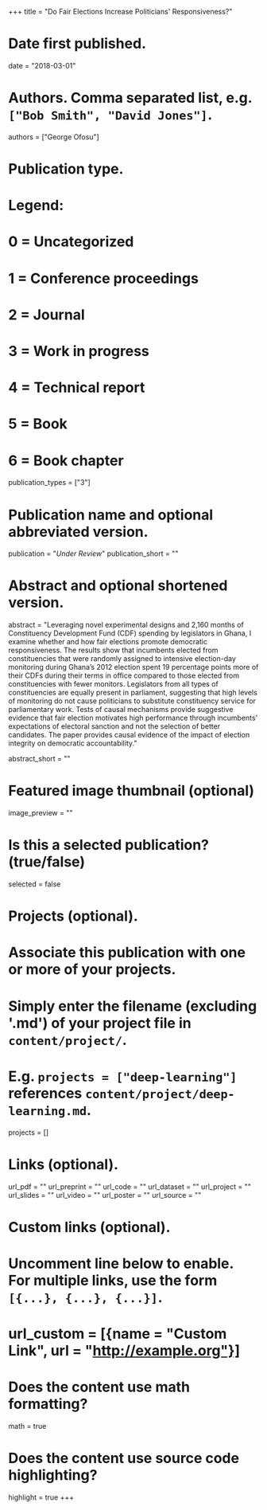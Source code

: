+++
title = "Do Fair Elections Increase Politicians' Responsiveness?"

# Date first published.
date = "2018-03-01"

# Authors. Comma separated list, e.g. `["Bob Smith", "David Jones"]`.
authors = ["George Ofosu"]

# Publication type.
# Legend:
# 0 = Uncategorized
# 1 = Conference proceedings
# 2 = Journal
# 3 = Work in progress
# 4 = Technical report
# 5 = Book
# 6 = Book chapter
publication_types = ["3"]

# Publication name and optional abbreviated version.
publication = "*Under Review*"
publication_short = ""

# Abstract and optional shortened version.
abstract = "Leveraging novel experimental designs and 2,160 months of Constituency Development Fund (CDF) spending by legislators in Ghana, I examine whether and how fair elections promote democratic responsiveness. The results show that incumbents elected from constituencies that were randomly assigned to intensive election-day monitoring during Ghana’s 2012 election spent 19 percentage points more of their CDFs during their terms in office compared to those elected from constituencies with fewer monitors. Legislators from all types of constituencies are equally present in parliament, suggesting that high levels of monitoring do not cause politicians to substitute constituency service for parliamentary work. Tests of causal mechanisms provide suggestive evidence that fair election motivates high performance through incumbents’ expectations of electoral sanction and not the selection of better candidates. The paper provides causal evidence of the impact of election integrity on democratic accountability."

abstract_short = ""

# Featured image thumbnail (optional)
image_preview = ""

# Is this a selected publication? (true/false)
selected = false

# Projects (optional).
#   Associate this publication with one or more of your projects.
#   Simply enter the filename (excluding '.md') of your project file in `content/project/`.
#   E.g. `projects = ["deep-learning"]` references `content/project/deep-learning.md`.
projects = []

# Links (optional).
url_pdf = ""
url_preprint = ""
url_code = ""
url_dataset = ""
url_project = ""
url_slides = ""
url_video = ""
url_poster = ""
url_source = ""

# Custom links (optional).
#   Uncomment line below to enable. For multiple links, use the form `[{...}, {...}, {...}]`.
# url_custom = [{name = "Custom Link", url = "http://example.org"}]

# Does the content use math formatting?
math = true

# Does the content use source code highlighting?
highlight = true
+++
